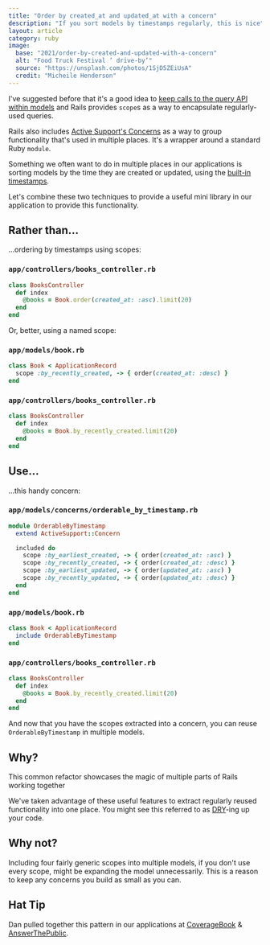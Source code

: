 ```yaml
---
title: "Order by created_at and updated_at with a concern"
description: "If you sort models by timestamps regularly, this is nice"
layout: article
category: ruby
image:
  base: "2021/order-by-created-and-updated-with-a-concern"
  alt: "Food Truck Festival ’ drive-by’"
  source: "https://unsplash.com/photos/1SjD5ZEiUsA"
  credit: "Micheile Henderson"
---
```


I've suggested before that it's a good idea to [keep calls to the query API within models](/ruby/only-use-named-scopes-ouside-models/) and Rails provides `scope`s as a way to encapsulate regularly-used queries.

Rails also includes [Active Support's Concerns](https://api.rubyonrails.org/classes/ActiveSupport/Concern.html) as a way to group functionality that's used in multiple places. It's a wrapper around a standard Ruby `module`.

Something we often want to do in multiple places in our applications is sorting models by the time they are created or updated, using the [built-in timestamps](https://api.rubyonrails.org/classes/ActiveRecord/Timestamp.html).

Let's combine these two techniques to provide a useful mini library in our application to provide this functionality.


## Rather than...

...ordering by timestamps using scopes:

### `app/controllers/books_controller.rb`

```ruby
class BooksController
  def index
    @books = Book.order(created_at: :asc).limit(20)
  end
end
```

Or, better, using a named scope:

### `app/models/book.rb`

```ruby
class Book < ApplicationRecord
  scope :by_recently_created, -> { order(created_at: :desc) }
end
```

### `app/controllers/books_controller.rb`

```ruby
class BooksController
  def index
    @books = Book.by_recently_created.limit(20)
  end
end
```


## Use...

...this handy concern:

### `app/models/concerns/orderable_by_timestamp.rb`

```ruby
module OrderableByTimestamp
  extend ActiveSupport::Concern

  included do
    scope :by_earliest_created, -> { order(created_at: :asc) }
    scope :by_recently_created, -> { order(created_at: :desc) }
    scope :by_earliest_updated, -> { order(updated_at: :asc) }
    scope :by_recently_updated, -> { order(updated_at: :desc) }
  end
end
```

### `app/models/book.rb`

```ruby
class Book < ApplicationRecord
  include OrderableByTimestamp
end

```

### `app/controllers/books_controller.rb`

```ruby
class BooksController
  def index
    @books = Book.by_recently_created.limit(20)
  end
end
```

And now that you have the scopes extracted into a concern, you can reuse `OrderableByTimestamp` in multiple models.


## Why?

This common refactor showcases the magic of multiple parts of Rails working together

We've taken advantage of these useful features to extract regularly reused functionality into one place. You might see this referred to as [DRY](https://en.wikipedia.org/wiki/Don%27t_repeat_yourself)-ing up your code.


## Why not?

Including four fairly generic scopes into multiple models, if you don't use every scope, might be expanding the model unnecessarily. This is a reason to keep any concerns you build as small as you can.


## Hat Tip

Dan pulled together this pattern in our applications at [CoverageBook](https://coveragebook.com) & [AnswerThePublic](https://answerthepublic.com).
